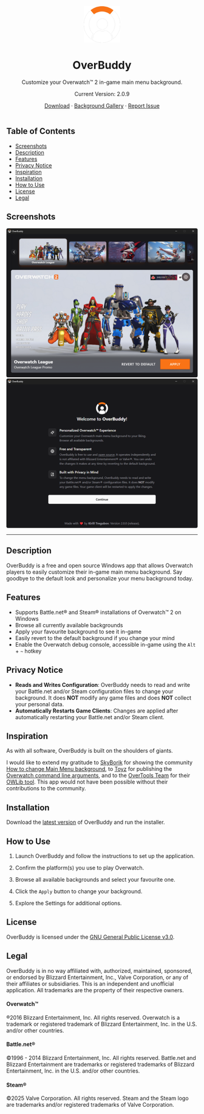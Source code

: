 <div align="center">
    <img width="96px" height="96px" src="src-tauri/icons/128x128@2x.png">
    <h1>OverBuddy</h1>
    <p>Customize your Overwatch™ 2 in-game main menu background.</p>
    <p>Current Version: 2.0.9</p>
    <div>
      <a href="https://github.com/KirillTregubov/OverBuddy/releases/latest">Download</a>
      ·
      <a href="https://kirilltregubov.com/overbuddy#gallery">Background Gallery</a>
      ·
      <a href="https://github.com/KirillTregubov/OverBuddy/issues/new">Report Issue</a>
    </div>
</div>
<br />

## Table of Contents

- [Screenshots](#screenshots)
- [Description](#description)
- [Features](#features)
- [Privacy Notice](#privacy-notice)
- [Inspiration](#inspiration)
- [Installation](#installation)
- [How to Use](#how-to-use)
- [License](#license)
- [Legal](#legal)

## Screenshots

![Screenshot of App with background selector](screenshots/screenshot-2.png)
![Screenshot of App Setup Screen](screenshots/screenshot-1.png)

---

## Description

OverBuddy is a free and open source Windows app that allows Overwatch players to easily customize their in-game main menu background. Say goodbye to the default look and personalize your menu background today.

## Features

- Supports Battle.net® and Steam® installations of Overwatch™ 2 on Windows
- Browse all currently available backgrounds
- Apply your favourite background to see it in-game
- Easily revert to the default background if you change your mind
- Enable the Overwatch debug console, accessible in-game using the `Alt` + `~` hotkey

## Privacy Notice

- **Reads and Writes Configuration**: OverBuddy needs to read and write your Battle.net and/or Steam configuration files to change your background. It does **NOT** modify any game files and does **NOT** collect your personal data.
- **Automatically Restarts Game Clients**: Changes are applied after automatically restarting your Battle.net and/or Steam client.

## Inspiration

As with all software, OverBuddy is built on the shoulders of giants.

I would like to extend my gratitude to [SkyBorik](https://steamcommunity.com/id/MRPRP30) for showing the community [How to change Main Menu background](https://web.archive.org/web/20250124072732/https://steamcommunity.com/sharedfiles/filedetails/?id=3099694051), to [Toyz](https://github.com/Toyz) for publishing the [Overwatch command line arguments](https://gist.github.com/Toyz/30e6fd504c713511f67f1a607025b0bc), and to the [OverTools Team](https://github.com/overtools) for their [OWLib tool](https://github.com/overtools/OWLib). This app would not have been possible without their contributions to the community.

## Installation

Download the [latest version](https://github.com/KirillTregubov/OverBuddy/releases/latest) of OverBuddy and run the installer.

## How to Use

1. Launch OverBuddy and follow the instructions to set up the application.

2. Confirm the platform(s) you use to play Overwatch.

3. Browse all available backgrounds and select your favourite one.

4. Click the `Apply` button to change your background.

5. Explore the Settings for additional options.

## License

OverBuddy is licensed under the [GNU General Public License v3.0](LICENSE).

## Legal

OverBuddy is in no way affiliated with, authorized, maintained, sponsored, or endorsed by Blizzard Entertainment, Inc., Valve Corporation, or any of their affiliates or subsidiaries. This is an independent and unofficial application. All trademarks are the property of their respective owners.

#### Overwatch™

®2016 Blizzard Entertainment, Inc. All rights reserved. Overwatch is a trademark or registered trademark of Blizzard Entertainment, Inc. in the U.S. and/or other countries.

#### Battle.net®

©1996 - 2014 Blizzard Entertainment, Inc. All rights reserved. Battle.net and Blizzard Entertainment are trademarks or registered trademarks of Blizzard Entertainment, Inc. in the U.S. and/or other countries.

#### Steam®

©2025 Valve Corporation. All rights reserved. Steam and the Steam logo are trademarks and/or registered trademarks of Valve Corporation.
